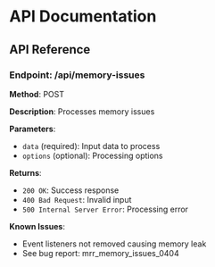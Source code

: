 # API Documentation

## API Reference

### Endpoint: /api/memory-issues

**Method**: POST

**Description**: Processes memory issues

**Parameters**:
- `data` (required): Input data to process
- `options` (optional): Processing options

**Returns**:
- `200 OK`: Success response
- `400 Bad Request`: Invalid input
- `500 Internal Server Error`: Processing error

**Known Issues**:
- Event listeners not removed causing memory leak
- See bug report: mrr_memory_issues_0404
